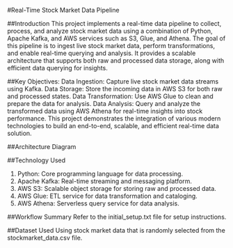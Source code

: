 #Real-Time Stock Market Data Pipeline

##Introduction
This project implements a real-time data pipeline to collect, process, and analyze stock market data using a combination of Python, Apache Kafka, and AWS services such as S3, Glue, and Athena. The goal of this pipeline is to ingest live stock market data, perform transformations, and enable real-time querying and analysis. It provides a scalable architecture that supports both raw and processed data storage, along with efficient data querying for insights.

##Key Objectives:
Data Ingestion: Capture live stock market data streams using Kafka.
Data Storage: Store the incoming data in AWS S3 for both raw and processed states.
Data Transformation: Use AWS Glue to clean and prepare the data for analysis.
Data Analysis: Query and analyze the transformed data using AWS Athena for real-time insights into stock performance.
This project demonstrates the integration of various modern technologies to build an end-to-end, scalable, and efficient real-time data solution.

##Architecture Diagram

##Technology Used
1. Python: Core programming language for data processing.
2. Apache Kafka: Real-time streaming and messaging platform.
3. AWS S3: Scalable object storage for storing raw and processed data.
4. AWS Glue: ETL service for data transformation and cataloging.
5. AWS Athena: Serverless query service for data analysis.

##Workflow Summary
Refer to the initial_setup.txt file for setup instructions.

##Dataset Used
Using stock market data that is randomly selected from the stockmarket_data.csv file.
